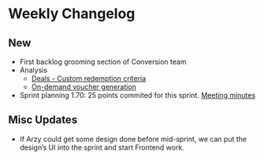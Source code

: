 # Weekly Changelog
## New
- First backlog grooming section of Conversion team
- Analysis
	- [Deals - Custom redemption criteria](https://setelnow.atlassian.net/wiki/spaces/CV/pages/1353944610/Analysis+Deals+-+Custom+Redemption+Criteria)
	- [On-demand voucher generation](https://setelnow.atlassian.net/wiki/spaces/CV/pages/1354142977/Draft+Analysis+On-demand+voucher+generation)
- Sprint planning 1.70: 25 points commited for this sprint. [Meeting minutes](https://setelnow.atlassian.net/wiki/spaces/CV/pages/1354046811/Sprint+planning+1.70)

## Misc Updates
- If Arzy could get some design done before mid-sprint, we can put the design’s UI into the sprint and start Frontend work.